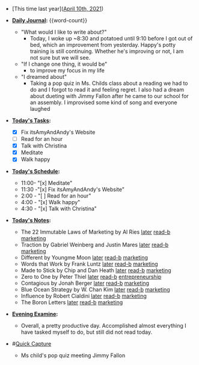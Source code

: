 - [This time last year]([April 10th, 2021](<April 10th, 2021.md>))
- **[Daily Journal](<Daily Journal.md>):**  {{word-count}} 
    - "What would I like to write about?"
        - Today, I  woke up ~8:30 and potatoed until 9:10 before I got out of bed, which an improvement from yesterday. Happy's potty training is still continuing. Whether he's improving or not, I am not sure but we will see.
    - "If I change one thing, it would be"
        - to improve my focus in my life
    - "I dreamed about"
        - Taking a pop quiz in Ms. Childs class about a reading we had to do and I forgot to read it and feeling regret. I also had a dream about dueting with Jimmy Fallon after he came to our school for an assembly. I improvised some kind of song and everyone laughed
- **[Today's Tasks](<Today's Tasks.md>):** 
    - [x] Fix itsAmyAndAndy's Website
    - [ ] Read for an hour
    - [x] Talk with Christina
    - [x] Meditate
    - [x] Walk happy
- **[Today's Schedule](<Today's Schedule.md>):**  
    - 11:00- "[x] Meditate"
    - 11:30 -"[x] Fix itsAmyAndAndy's Website"
    - 2:00 - "[ ] Read for an hour"
    - 4:00 - "[x] Walk happy"
    - 4:30 - "[x] Talk with Christina"
- **[Today's Notes](<Today's Notes.md>):**
    - The 22 Immutable Laws of Marketing by Al Ries [later](<later.md>) [read-b](<read-b.md>) [marketing](<marketing.md>)
    - Traction by Gabriel Weinberg and Justin Mares [later](<later.md>) [read-b](<read-b.md>) [marketing](<marketing.md>)
    - Different by Youngme Moon [later](<later.md>) [read-b](<read-b.md>) [marketing](<marketing.md>)
    - Words that Work by Frank Luntz [later](<later.md>) [read-b](<read-b.md>) [marketing](<marketing.md>)
    - Made to Stick by Chip and Dan Heath [later](<later.md>) [read-b](<read-b.md>) [marketing](<marketing.md>)
    - Zero to One by Peter Thiel [later](<later.md>) [read-b](<read-b.md>) [entrepreneurship](<entrepreneurship.md>)
    - Contagious by Jonah Berger [later](<later.md>) [read-b](<read-b.md>) [marketing](<marketing.md>)
    - Blue Ocean Strategy by W. Chan Kim [later](<later.md>) [read-b](<read-b.md>) [marketing](<marketing.md>)
    - Influence by Robert Cialdini [later](<later.md>) [read-b](<read-b.md>) [marketing](<marketing.md>)
    - The Boron Letters [later](<later.md>) [read-b](<read-b.md>) [marketing](<marketing.md>)

- **[Evening Examine](<Evening Examine.md>):** 
    - Overall, a pretty productive day. Accomplished almost everything I have tasked myself to do, but still did not read today.
- #[Quick Capture](<Quick Capture.md>)
    - Ms child's pop quiz meeting Jimmy Fallon
